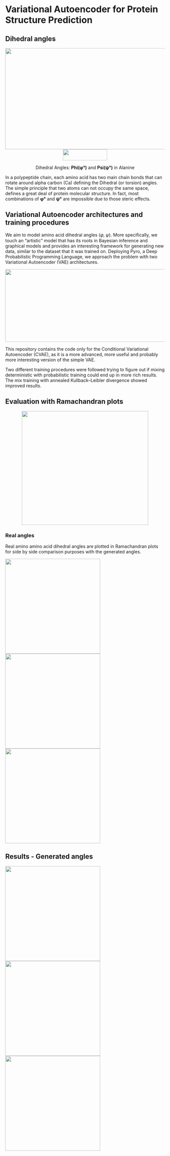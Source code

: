 # Variational Autoencoder for Protein Structure Prediction

## Dihedral angles

<div align="center">
  <a href="https://docs.google.com/presentation/d/13_RwaMP5484OTUfon9xkMnEpmJlNzRAfPP2WxHcv2fE/edit#slide=id.p">
  <img width="620px" height="320px" src="https://user-images.githubusercontent.com/34074691/177210318-489ba43c-c2cf-4bd7-b557-413fdd928fd5.gif"></a>
</div>
<div align="center">
  <a href="https://proteopedia.org/wiki/index.php/Tutorial:Ramachandran_principle_and_phi_psi_angles">
  <img width="140px" height="35px" src="https://user-images.githubusercontent.com/34074691/177212096-201c20b3-528d-420b-a6f6-a2dd87dea908.png"></a>
</div>

<div align="center">
  <p font size =13px;">
    Dihedral Angles: <strong>Phi(φ&deg;)</strong> and <strong>Psi(ψ&deg;)</strong> in Alanine </p>
</div>

In a polypeptide chain, each amino acid has two main chain bonds that can rotate around alpha carbon (Ca) defining the Dihedral (or torsion) angles.
The simple principle that two atoms can not occupy the same space, defines a great deal of protein molecular structure.
In fact, most combinations of **φ&deg;** and **ψ&deg;** are impossible due to those steric effects.

## Variational Autoencoder architectures and training procedures

We aim to model amino acid dihedral angles (𝜑, 𝜓). More specifically, we touch an “artistic” model that has its roots in Bayesian inference and graphical models and provides an interesting framework for generating new data, similar to the dataset that it was trained on.
Deploying Pyro, a Deep Probabilistic Programming Language, we approach the problem with two Variational Autoencoder (VAE) architectures.

<div align="center">
  <a href="https://pyro.ai/examples/vae.html">
  <img width="520px" height="230px" src="https://user-images.githubusercontent.com/34074691/177275727-958533de-9039-44a4-9cd5-ac9f9fd5d736.png"></a>
</div>

This repository contains the code only for the Conditional Variational Autoencoder (CVAE), as it is a more advanced, more useful and probably more interesting version of the simple VAE.

Two different training procedures were followed trying to figure out if mixing deterministic with probabilistic training could end up in more rich results.
The mix training with annealed Kullback–Leibler divergence showed improved results.


## Evaluation with Ramachandran plots

<div align="center">
  <a href="https://en.wikipedia.org/wiki/Ramachandran_plot">
  <img width="400px" height="360px" src="https://user-images.githubusercontent.com/34074691/177722528-8aeb8f88-e612-42c2-ae06-38f585db6506.jpg"></a>
</div>

### Real angles
Real amino amino acid dihedral angles are plotted in Ramachandran plots for side by side comparison purposes with the generated angles.                                                                                                                             
<p float="left">
  <img src="https://user-images.githubusercontent.com/34074691/177670309-5eeb67e2-4652-45ee-a43a-d56c74b3e908.png" width="300" /> 
  <img src="https://user-images.githubusercontent.com/34074691/177670313-86d8ac39-8a8b-4422-aa0c-e1ea8a6f739b.png" width="300" />
  <img src="https://user-images.githubusercontent.com/34074691/177670312-0b06782c-3593-401d-8cfb-f6c3d4a501b0.png" width="300" />
</p>
                                                                                                                              
                                                                                                                              
## Results - Generated angles   
                                                                                                                              
<p float="left">
  <img src="https://user-images.githubusercontent.com/34074691/177724492-44caa23e-f35e-424a-95fb-2b2f9c72c6c6.png"  width="300" /> 
  <img src="https://user-images.githubusercontent.com/34074691/177718951-6ead9091-3532-47e3-a428-7088ff5791bb.png" width="300" />
  <img src="https://user-images.githubusercontent.com/34074691/177718953-d517f958-5496-46d7-a690-09f8e1e068c6.png" width="300" />
</p>                                                                                                                         




